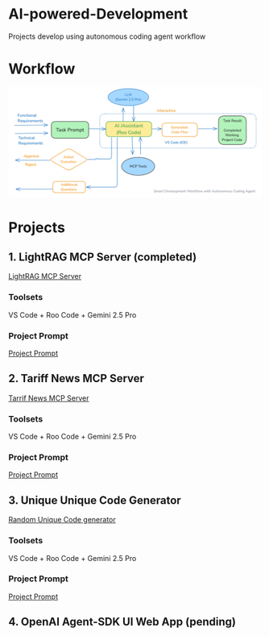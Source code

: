# AI-powered-Development
Projects develop using autonomous coding agent workflow

# Workflow
![Smart AI Development Workflow](smart_development_workflow_with_Autonomous_coding_agent.png "Smart AI Development Workflow")


# Projects

## 1. LightRAG MCP Server (completed)
[LightRAG MCP Server](lightRAG_MCP_Server)
### Toolsets
VS Code + Roo Code + Gemini 2.5 Pro
### Project Prompt
[Project Prompt](lightRAG_MCP_Server/project_prompt.md)

## 2. Tariff News MCP Server
[Tarrif News MCP Server](tariff-news-server)
### Toolsets
VS Code + Roo Code + Gemini 2.5 Pro
### Project Prompt
[Project Prompt](tariff-news-server/project_prompt.md)


## 3. Unique Unique Code Generator
[Random Unique Code generator](tariff-news-server)
### Toolsets
VS Code + Roo Code + Gemini 2.5 Pro
### Project Prompt
[Project Prompt](referral_app/project_prompt.md)


## 4. OpenAI Agent-SDK UI Web App (pending)







